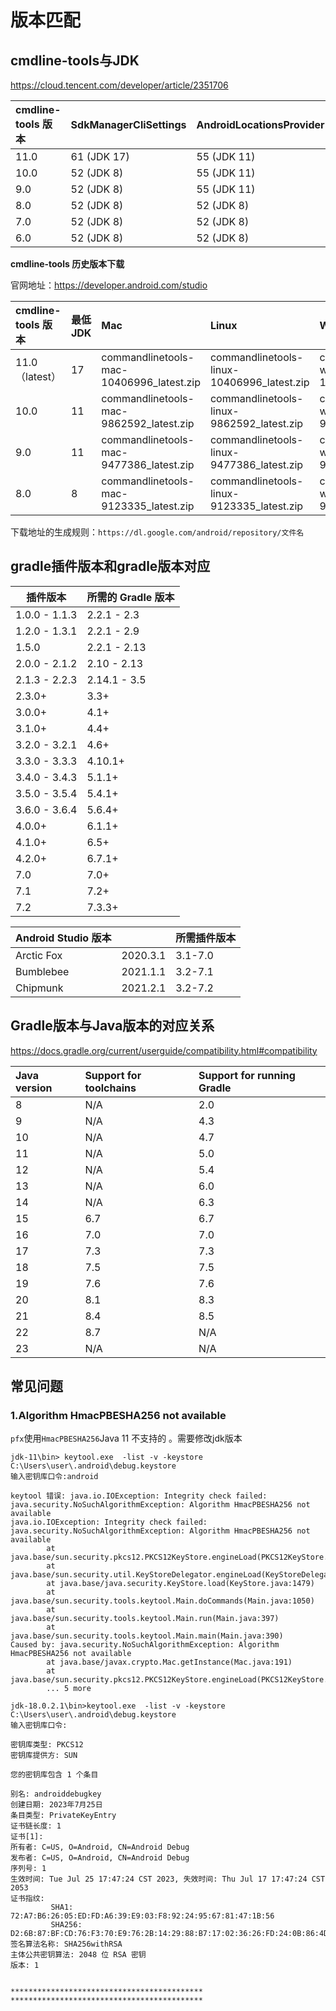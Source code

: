 # 版本匹配

## cmdline-tools与JDK

https://cloud.tencent.com/developer/article/2351706

| cmdline-tools 版本 | SdkManagerCliSettings | AndroidLocationsProvider | 最低 JDK |
| :----------------- | :-------------------- | :----------------------- | :------- |
| 11.0               | 61 (JDK 17)           | 55 (JDK 11)              | 17       |
| 10.0               | 52 (JDK 8)            | 55 (JDK 11)              | 11       |
| 9.0                | 52 (JDK 8)            | 55 (JDK 11)              | 11       |
| 8.0                | 52 (JDK 8)            | 52 (JDK 8)               | 8        |
| 7.0                | 52 (JDK 8)            | 52 (JDK 8)               | 8        |
| 6.0                | 52 (JDK 8)            | 52 (JDK 8)               | 8        |

**cmdline-tools 历史版本下载**

官网地址：https://developer.android.com/studio

| cmdline-tools 版本 | 最低 JDK | Mac                                      | Linux                                      | Windows                                  |
| :----------------- | :------- | :--------------------------------------- | :----------------------------------------- | :--------------------------------------- |
| 11.0（latest）     | 17       | commandlinetools-mac-10406996_latest.zip | commandlinetools-linux-10406996_latest.zip | commandlinetools-win-10406996_latest.zip |
| 10.0               | 11       | commandlinetools-mac-9862592_latest.zip  | commandlinetools-linux-9862592_latest.zip  | commandlinetools-win-9862592_latest.zip  |
| 9.0                | 11       | commandlinetools-mac-9477386_latest.zip  | commandlinetools-linux-9477386_latest.zip  | commandlinetools-win-9477386_latest.zip  |
| 8.0                | 8        | commandlinetools-mac-9123335_latest.zip  | commandlinetools-linux-9123335_latest.zip  | commandlinetools-win-9123335_latest.zip  |

下载地址的生成规则：`https://dl.google.com/android/repository/文件名`



## gradle插件版本和gradle版本对应



| 插件版本      | 所需的 Gradle 版本 |
| ------------- | ------------------ |
| 1.0.0 - 1.1.3 | 2.2.1 - 2.3        |
| 1.2.0 - 1.3.1 | 2.2.1 - 2.9        |
| 1.5.0         | 2.2.1 - 2.13       |
| 2.0.0 - 2.1.2 | 2.10 - 2.13        |
| 2.1.3 - 2.2.3 | 2.14.1 - 3.5       |
| 2.3.0+        | 3.3+               |
| 3.0.0+        | 4.1+               |
| 3.1.0+        | 4.4+               |
| 3.2.0 - 3.2.1 | 4.6+               |
| 3.3.0 - 3.3.3 | 4.10.1+            |
| 3.4.0 - 3.4.3 | 5.1.1+             |
| 3.5.0 - 3.5.4 | 5.4.1+             |
| 3.6.0 - 3.6.4 | 5.6.4+             |
| 4.0.0+        | 6.1.1+             |
| 4.1.0+        | 6.5+               |
| 4.2.0+        | 6.7.1+             |
| 7.0           | 7.0+               |
| 7.1           | 7.2+               |
| 7.2           | 7.3.3+             |

| Android Studio 版本 |          | 所需插件版本 |
| ------------------- | -------- | ------------ |
| Arctic Fox          | 2020.3.1 | 3.1-7.0      |
| Bumblebee           | 2021.1.1 | 3.2-7.1      |
| Chipmunk            | 2021.2.1 | 3.2-7.2      |

## Gradle版本与Java版本的对应关系

https://docs.gradle.org/current/userguide/compatibility.html#compatibility

| Java version | Support for toolchains | Support for running Gradle |
| :----------- | :--------------------- | :------------------------- |
| 8            | N/A                    | 2.0                        |
| 9            | N/A                    | 4.3                        |
| 10           | N/A                    | 4.7                        |
| 11           | N/A                    | 5.0                        |
| 12           | N/A                    | 5.4                        |
| 13           | N/A                    | 6.0                        |
| 14           | N/A                    | 6.3                        |
| 15           | 6.7                    | 6.7                        |
| 16           | 7.0                    | 7.0                        |
| 17           | 7.3                    | 7.3                        |
| 18           | 7.5                    | 7.5                        |
| 19           | 7.6                    | 7.6                        |
| 20           | 8.1                    | 8.3                        |
| 21           | 8.4                    | 8.5                        |
| 22           | 8.7                    | N/A                        |
| 23           | N/A                    | N/A                        |



## 常见问题

### 1.Algorithm HmacPBESHA256 not available

`pfx`使用`HmacPBESHA256`Java 11 不支持的 。需要修改jdk版本



```
jdk-11\bin> keytool.exe  -list -v -keystore C:\Users\user\.android\debug.keystore
输入密钥库口令:android

keytool 错误: java.io.IOException: Integrity check failed: java.security.NoSuchAlgorithmException: Algorithm HmacPBESHA256 not available
java.io.IOException: Integrity check failed: java.security.NoSuchAlgorithmException: Algorithm HmacPBESHA256 not available
        at java.base/sun.security.pkcs12.PKCS12KeyStore.engineLoad(PKCS12KeyStore.java:2158)
        at java.base/sun.security.util.KeyStoreDelegator.engineLoad(KeyStoreDelegator.java:222)
        at java.base/java.security.KeyStore.load(KeyStore.java:1479)
        at java.base/sun.security.tools.keytool.Main.doCommands(Main.java:1050)
        at java.base/sun.security.tools.keytool.Main.run(Main.java:397)
        at java.base/sun.security.tools.keytool.Main.main(Main.java:390)
Caused by: java.security.NoSuchAlgorithmException: Algorithm HmacPBESHA256 not available
        at java.base/javax.crypto.Mac.getInstance(Mac.java:191)
        at java.base/sun.security.pkcs12.PKCS12KeyStore.engineLoad(PKCS12KeyStore.java:2136)
        ... 5 more
```



```
jdk-18.0.2.1\bin>keytool.exe  -list -v -keystore C:\Users\user\.android\debug.keystore
输入密钥库口令:

密钥库类型: PKCS12
密钥库提供方: SUN

您的密钥库包含 1 个条目

别名: androiddebugkey
创建日期: 2023年7月25日
条目类型: PrivateKeyEntry
证书链长度: 1
证书[1]:
所有者: C=US, O=Android, CN=Android Debug
发布者: C=US, O=Android, CN=Android Debug
序列号: 1
生效时间: Tue Jul 25 17:47:24 CST 2023, 失效时间: Thu Jul 17 17:47:24 CST 2053
证书指纹:
         SHA1: 72:A7:B6:26:05:ED:FD:A6:39:E9:03:F8:92:24:95:67:81:47:1B:56
         SHA256: D2:6B:87:BF:CD:76:F3:70:E9:76:2B:14:29:88:B7:17:02:36:26:FD:24:0B:86:4D:A9:95:83:11:CF:2C:67:0A
签名算法名称: SHA256withRSA
主体公共密钥算法: 2048 位 RSA 密钥
版本: 1


*******************************************
*******************************************
```

